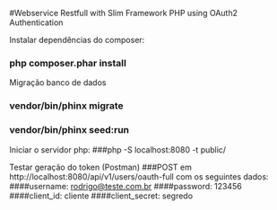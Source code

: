 #Webservice Restfull with Slim Framework PHP using OAuth2 Authentication

Instalar dependências do composer:
### php composer.phar install

Migração banco de dados
### vendor/bin/phinx migrate
### vendor/bin/phinx seed:run

Iniciar o servidor php:
###php -S localhost:8080 -t public/

Testar geração do token (Postman)
###POST em http://localhost:8080/api/v1/users/oauth-full com os seguintes dados:
####username: rodrigo@teste.com.br
####password: 123456
####client_id: cliente
####client_secret: segredo





